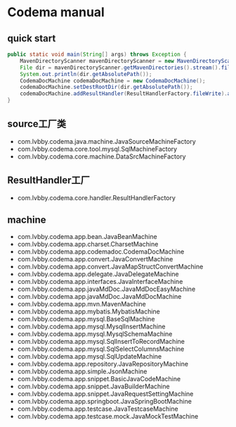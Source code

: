 # Codema manual
## quick start
```java
public static void main(String[] args) throws Exception {
    MavenDirectoryScanner mavenDirectoryScanner = new MavenDirectoryScanner(Lists.newArrayList(new File(System.getProperty("user.home"), "workspace")));
    File dir = mavenDirectoryScanner.getMavenDirectories().stream().filter(file -> file.getAbsolutePath().endsWith("codema")).findAny().orElse(null);
    System.out.println(dir.getAbsolutePath());
    CodemaDocMachine codemaDocMachine = new CodemaDocMachine();
    codemaDocMachine.setDestRootDir(dir.getAbsolutePath());
    codemaDocMachine.addResultHandler(ResultHandlerFactory.fileWrite).addResultHandler(ResultHandlerFactory.print).run();
}
```
## source工厂类
* com.lvbby.codema.java.machine.JavaSourceMachineFactory
* com.lvbby.codema.core.tool.mysql.SqlMachineFactory
* com.lvbby.codema.core.machine.DataSrcMachineFactory
## ResultHandler工厂
* com.lvbby.codema.core.handler.ResultHandlerFactory

## machine
* com.lvbby.codema.app.bean.JavaBeanMachine
* com.lvbby.codema.app.charset.CharsetMachine
* com.lvbby.codema.app.codemadoc.CodemaDocMachine
* com.lvbby.codema.app.convert.JavaConvertMachine
* com.lvbby.codema.app.convert.JavaMapStructConvertMachine
* com.lvbby.codema.app.delegate.JavaDelegateMachine
* com.lvbby.codema.app.interfaces.JavaInterfaceMachine
* com.lvbby.codema.app.javaMdDoc.JavaMdDocEasyMachine
* com.lvbby.codema.app.javaMdDoc.JavaMdDocMachine
* com.lvbby.codema.app.mvn.MavenMachine
* com.lvbby.codema.app.mybatis.MybatisMachine
* com.lvbby.codema.app.mysql.BaseSqlMachine
* com.lvbby.codema.app.mysql.MysqlInsertMachine
* com.lvbby.codema.app.mysql.MysqlSchemaMachine
* com.lvbby.codema.app.mysql.SqlInsertToRecordMachine
* com.lvbby.codema.app.mysql.SqlSelectColumnsMachine
* com.lvbby.codema.app.mysql.SqlUpdateMachine
* com.lvbby.codema.app.repository.JavaRepositoryMachine
* com.lvbby.codema.app.simple.JsonMachine
* com.lvbby.codema.app.snippet.BasicJavaCodeMachine
* com.lvbby.codema.app.snippet.JavaBuilderMachine
* com.lvbby.codema.app.snippet.JavaRequestSettingMachine
* com.lvbby.codema.app.springboot.JavaSpringBootMachine
* com.lvbby.codema.app.testcase.JavaTestcaseMachine
* com.lvbby.codema.app.testcase.mock.JavaMockTestMachine
